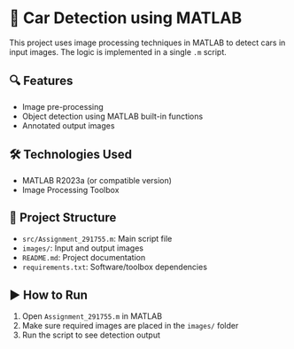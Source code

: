 # 🚗 Car Detection using MATLAB

This project uses image processing techniques in MATLAB to detect cars in input images. The logic is implemented in a single `.m` script.

## 🔍 Features
- Image pre-processing
- Object detection using MATLAB built-in functions
- Annotated output images

## 🛠 Technologies Used
- MATLAB R2023a (or compatible version)
- Image Processing Toolbox

## 📁 Project Structure
- `src/Assignment_291755.m`: Main script file
- `images/`: Input and output images
- `README.md`: Project documentation
- `requirements.txt`: Software/toolbox dependencies

## ▶️ How to Run
1. Open `Assignment_291755.m` in MATLAB
2. Make sure required images are placed in the `images/` folder
3. Run the script to see detection output
